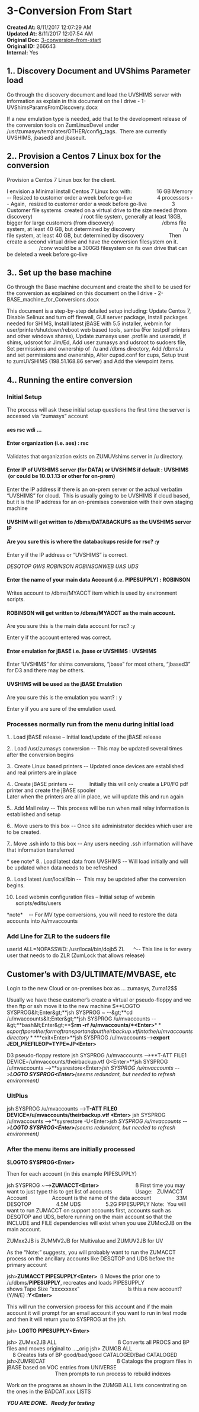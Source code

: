 # 3-Conversion From Start

**Created At:** 8/11/2017 12:07:29 AM  
**Updated At:** 8/11/2017 12:07:54 AM  
**Original Doc:** [3-conversion-from-start](https://docs.jbase.com/36040-migration-knowledge-base/3-conversion-from-start)  
**Original ID:** 266643  
**Internal:** Yes  


## 1.. Discovery Document and UVShims Parameter load

Go through the discovery document and load the UVSHIMS server with information as explain in this document on the I drive - 1-UVShimsParamsFromDiscovery.docx

If a new emulation type is needed, add that to the development release of the conversion tools on ZumLinuxDevel under /usr/zumasys/templates/OTHER/config\_tags.  There are currently UVSHIMS, jbased3 and jbaseult.

## 2.. Provision a Centos 7 Linux box for the conversion

Provision a Centos 7 Linux box for the client.

I envision a Minimal install Centos 7 Linux box with:
                16 GB Memory -- Resized to customer order a week before go-live
                4 processors -- Again,  resized to customer order a week before go-live
                3 Customer file systems  created on a virtual drive to the size needed (from discovery)
                                / root file system, generally at least 18GB, bigger for large customers (from discovery)
                                /dbms file system, at least 40 GB, but determined by discovery
                                /u file system, at least 40 GB, but determined by discovery
                Then create a second virtual drive and have the conversion filesystem on it.
                                /conv would be a 300GB filesystem on its own drive that can be deleted a week before go-live

## 3.. Set up the base machine

Go through the Base machine document and create the shell to be used for the conversion as explained on this document on the I drive - 2-BASE\_machine\_for\_Conversions.docx

This document is a step-by-step detailed setup including: Update Centos 7, Disable Selinux and turn off firewall, GUI server package, Install packages needed for SHIMS, Install latest jBASE with 5.5 installer, webmin for user/printer/shutdown/reboot web based tools, samba (For testpdf printers and other windows shares), Update zumasys user .profile and useradd, if shims, udsroot for Jim/Ed, Add user zumasys and udsroot to sudoers file, Set permissions and ownership of  /u and /dbms directory, Add /dbms/u and set permissions and ownership, Alter cupsd.conf for cups, Setup trust to zumUVSHIMS (198.51.168.86 server) and Add the viewpoint items.

## 4.. Running the entire conversion

### Initial Setup

The process will ask these initial setup questions the first time the server is accessed via “zumasys” account

#### aes rsc wdi …

#### Enter organization (i.e. aes) : rsc

Validates that organization exists on ZUMUVshims server in /u directory.

#### Enter IP of UVSHIMS server (for DATA) or UVSHIMS if default : UVSHIMS  (or could be 10.0.1.13 or other for on-prem)

Enter the IP address if there is an on-prem server or the actual verbatim “UVSHIMS” for cloud.  This is usually going to be UVSHIMS if cloud based, but it is the IP address for an on-premises conversion with their own staging machine

#### UVSHIM will get written to /dbms/DATABACKUPS as the UVSHIMS server IP

#### Are you sure this is where the databackups reside for rsc? :y

Enter y if the IP address or “UVSHIMS” is correct.

*DESQTOP
GWS
ROBINSON
ROBINSONWEB
UAS
UDS*

#### Enter the name of your main data Account (i.e. PIPESUPPLY) : ROBINSON

Writes account to /dbms/MYACCT item which is used by environment scripts.

#### ROBINSON will get written to /dbms/MYACCT as the main account.
Are you sure this is the main data account for rsc? :y

Enter y if the account entered was correct.

#### Enter emulation for jBASE i.e. jbase or UVSHIMS : UVSHIMS

Enter ‘UVSHIMS” for shims conversions, “jbase” for most others, “jbased3” for D3 and there may be others.

#### UVSHIMS will be used as the jBASE Emulation
Are you sure this is the emulation you want? : y

Enter y if you are sure of the emulation used.

### Processes normally run from the menu during initial load

1.. Load jBASE release – Initial load/update of the jBASE release

2.. Load /usr/zumasys conversion -- This may be updated several times after the conversion begins

3.. Create Linux based printers -- Updated once devices are established and real printers are in place

4.. Create jBASE printers --           Initially this will only create a LP0/F0 pdf printer and create the jBASE spooler
                                                                Later when the printers are all in place, we will update this and run again

5.. Add Mail relay -- This process will be run when mail relay information is established and setup

6.. Move users to this box -- Once site administrator decides which user are to be created.

7.. Move .ssh info to this box -- Any users needing .ssh information will have that information transferred

\* see note\* 8.. Load latest data from UVSHIMS -- Will load initially and will be updated when data needs to be refreshed

9.. Load latest /usr/local/bin --  This may be updated after the conversion begins.

10. Load webmin configuration files – Initial setup of webmin scripts/edits/users

\*note\*    -- For MV type conversions, you will need to restore the data accounts into /u/mvaccounts

### Add Line for ZLR to the sudoers file

userid ALL=NOPASSWD: /usr/local/bin/dojb5 ZL
     ^-- This line is for every user that needs to do ZLR (ZumLock that allows release)

## Customer’s with D3/ULTIMATE/MVBASE, etc

Login to the new Cloud or on-premises box as … zumasys, Zuma12$$

Usually we have these customer’s create a virtual or pseudo-floppy and we then ftp or ssh move it to the new machine
$**LOGTO SYSPROG&lt;Enter&gt;**jsh SYSPROG ~ --&gt;**cd /u/mvaccounts&lt;Enter&gt;**jsh SYSPROG /u/mvaccounts --&gt;**bash&lt;Enter&gt;**$**rm -rf /u/mvaccounts/\*&lt;Enter&gt;**$**scp or ftp or other form of transport and put theirbackup.vtf into the /u/mvaccounts directory**$**exit&lt;Enter&gt;**jsh SYSPROG /u/mvaccounts--&gt;**export JEDI\_PREFILEOP=TYPE=JP&lt;Enter&gt;**

D3 pseudo-floppy restore
jsh SYSPROG /u/mvaccounts --&gt;**T-ATT FILE1 DEVICE=/u/mvaccounts/theirbackup.vtf G&lt;Enter&gt;**jsh SYSPROG /u/mvaccounts --&gt;**sysrestore&lt;Enter&gt;**jsh SYSPROG /u/mvaccounts --&gt;**LOGTO SYSPROG&lt;Enter&gt;***(seems redundant, but needed to refresh environment)*

### UltPlus

jsh SYSPROG /u/mvaccounts --&gt;**T-ATT FILE0 DEVICE=/u/mvaccounts/theirbackup.vtf &lt;Enter&gt;**
jsh SYSPROG /u/mvaccounts --&gt;**sysrestore -U&lt;Enter&gt;**jsh SYSPROG /u/mvaccounts --&gt;**LOGTO SYSPROG&lt;Enter&gt;***(seems redundant, but needed to refresh environment)*

### After the menu items are initially processed

$**LOGTO SYSPROG&lt;Enter&gt;**

Then for each account (in this example PIPESUPPLY)

jsh SYSPROG ~--&gt;**ZUMACCT&lt;Enter&gt;**                         ß First time you may want to just type this to get list of accounts                Usage:   ZUMACCT Account
                Account is the name of the data account
                33M DESQTOP
                4.5M UDS
                5.2G PIPESUPPLY
Note:  You will want to run ZUMACCT on support accounts first, accounts
such as DESQTOP and UDS, before running on the main account so that the
INCLUDE and FILE dependencies will exist when you use ZUMxx2JB on the
main account.

ZUMxx2JB is ZUMMV2JB for Multivalue and ZUMUV2JB for UV

As the “Note:” suggests, you will probably want to run the ZUMACCT process on the ancillary accounts like DESQTOP and UDS before the primary account

jsh&gt;**ZUMACCT PIPESUPPLY&lt;Enter&gt;**  ß Moves the prior one to /u/dbms/**PIPESUPPLY**, recreates and loads PIPESUPPLY
                                shows Tape Size “xxxxxxxxx”
                                Is this a new account? (Y/N/E) :**Y&lt;Enter&gt;**

This will run the conversion process for this account and if the main account it will prompt for an
email account if you want to run in test mode and then it will return you to SYSPROG at the jsh.

jsh&gt; **LOGTO PIPESUPPLY&lt;Enter&gt;**

jsh&gt; ZUMxx2JB ALL                                          ß Converts all PROCS and BP files and moves original to …\_orig
jsh&gt; ZUMGB ALL                                               ß Creates lists of BP good/bad/good CATALOGED/Bad CATALOGED
jsh&gt;ZUMRECAT                                                 ß Catalogs the program files in jBASE based on VOC entries from UNIVERSE
                                                                                     Then prompts to run process to rebuild indexes

Work on the programs as shown in the ZUMGB ALL lists concentrating on the ones in the BADCAT.xxx LISTS

***YOU ARE DONE.   Ready for testing***
